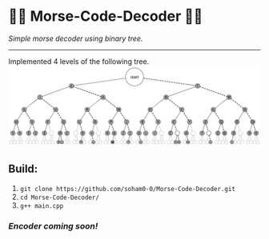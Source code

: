 # 🕵🏼 Morse-Code-Decoder 🕵🏼
_Simple morse decoder using binary tree._

***
Implemented 4 levels of the following tree.
![](images/Morse_code_tree.png)

## Build:
1. ```git clone https://github.com/soham0-0/Morse-Code-Decoder.git```
2. ```cd Morse-Code-Decoder/```
3. ```g++ main.cpp```

### _Encoder coming soon!_
